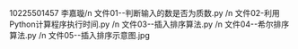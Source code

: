 10225501457 李嘉璇/n
  文件01--判断输入的数是否为质数.py /n
  文件02-利用Python计算程序执行时间.py /n
  文件03--插入排序算法.py /n
  文件04--希尔排序算法.py /n
  文件05--插入排序示意图.jpg 
